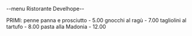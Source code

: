 --menu Ristorante Develhope--

PRIMI:
penne panna e prosciutto - 5.00
gnocchi al ragù - 7.00
tagliolini al tartufo - 8.00
pasta alla Madonia - 12.00
